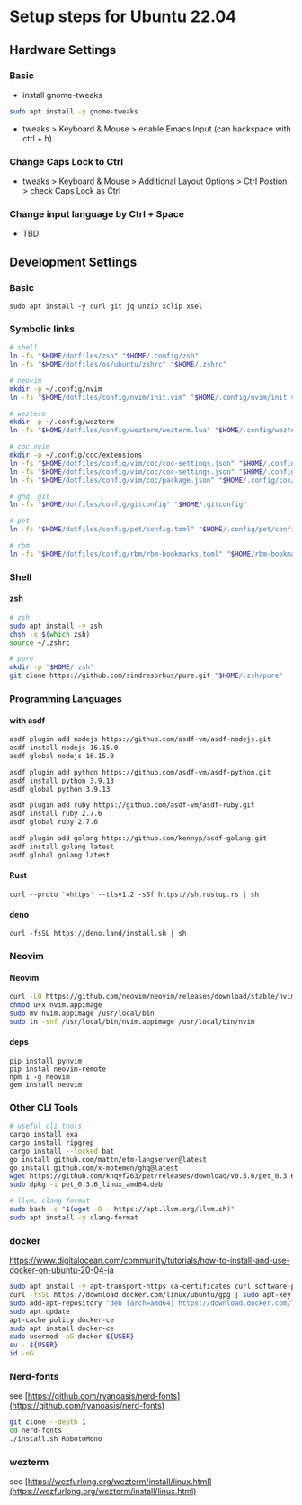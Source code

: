 # Setup steps for Ubuntu 22.04

## Hardware Settings

### Basic

- install gnome-tweaks

```zsh
sudo apt install -y gnome-tweaks
```

- tweaks > Keyboard & Mouse > enable Emacs Input (can backspace with ctrl + h)

### Change Caps Lock to Ctrl

- tweaks > Keyboard & Mouse > Additional Layout Options > Ctrl Postion > check Caps Lock as Ctrl

### Change input language by Ctrl + Space

- TBD

## Development Settings

### Basic

```
sudo apt install -y curl git jq unzip xclip xsel
```

### Symbolic links

```zsh
# shell
ln -fs "$HOME/dotfiles/zsh" "$HOME/.config/zsh"
ln -fs "$HOME/dotfiles/os/ubuntu/zshrc" "$HOME/.zshrc"

# neovim
mkdir -p ~/.config/nvim
ln -fs "$HOME/dotfiles/config/nvim/init.vim" "$HOME/.config/nvim/init.vim"

# wezterm
mkdir -p ~/.config/wezterm
ln -fs "$HOME/dotfiles/config/wezterm/wezterm.lua" "$HOME/.config/wezterm/wezterm.lua"

# coc.nvim
mkdir -p ~/.config/coc/extensions
ln -fs "$HOME/dotfiles/config/vim/coc/coc-settings.json" "$HOME/.config/nvim/coc-settings.json"
ln -fs "$HOME/dotfiles/config/vim/coc/coc-settings.json" "$HOME/.config/coc/coc-settings.json"
ln -fs "$HOME/dotfiles/config/vim/coc/package.json" "$HOME/.config/coc/extensions/package.json"

# ghq, git
ln -fs "$HOME/dotfiles/config/gitconfig" "$HOME/.gitconfig"

# pet
ln -fs "$HOME/dotfiles/config/pet/config.toml" "$HOME/.config/pet/config.toml"

# rbm
ln -fs "$HOME/dotfiles/config/rbm/rbm-bookmarks.toml" "$HOME/rbm-bookmarks.toml"
```

### Shell

#### zsh

```zsh
# zsh
sudo apt install -y zsh
chsh -s $(which zsh)
source ~/.zshrc

# pure
mkdir -p "$HOME/.zsh"
git clone https://github.com/sindresorhus/pure.git "$HOME/.zsh/pure"
```

### Programming Languages

#### with asdf

```zsh
asdf plugin add nodejs https://github.com/asdf-vm/asdf-nodejs.git
asdf install nodejs 16.15.0
asdf global nodejs 16.15.0

asdf plugin add python https://github.com/asdf-vm/asdf-python.git
asdf install python 3.9.13
asdf global python 3.9.13

asdf plugin add ruby https://github.com/asdf-vm/asdf-ruby.git
asdf install ruby 2.7.6
asdf global ruby 2.7.6

asdf plugin add golang https://github.com/kennyp/asdf-golang.git
asdf install golang latest
asdf global golang latest
```

#### Rust

```
curl --proto '=https' --tlsv1.2 -sSf https://sh.rustup.rs | sh
```

#### deno

```
curl -fsSL https://deno.land/install.sh | sh
```

### Neovim

#### Neovim

```zsh
curl -LO https://github.com/neovim/neovim/releases/download/stable/nvim.appimage
chmod u+x nvim.appimage
sudo mv nvim.appimage /usr/local/bin
sudo ln -snf /usr/local/bin/nvim.appimage /usr/local/bin/nvim
```

#### deps

```
pip install pynvim
pip instal neovim-remote
npm i -g neovim
gem install neovim
```


### Other CLI Tools

```zsh
# useful cli tools
cargo install exa
cargo install ripgrep
cargo install --locked bat
go install github.com/mattn/efm-langserver@latest
go install github.com/x-motemen/ghq@latest 
wget https://github.com/knqyf263/pet/releases/download/v0.3.6/pet_0.3.6_linux_amd64.deb
sudo dpkg -i pet_0.3.6_linux_amd64.deb

# llvm, clang-format
sudo bash -c "$(wget -O - https://apt.llvm.org/llvm.sh)"
sudo apt install -y clang-format
```

### docker

https://www.digitalocean.com/community/tutorials/how-to-install-and-use-docker-on-ubuntu-20-04-ja

```zsh
sudo apt install -y apt-transport-https ca-certificates curl software-properties-common
curl -fsSL https://download.docker.com/linux/ubuntu/gpg | sudo apt-key add -
sudo add-apt-repository "deb [arch=amd64] https://download.docker.com/linux/ubuntu focal stable"
sudo apt update
apt-cache policy docker-ce
sudo apt install docker-ce
sudo usermod -aG docker ${USER}
su - ${USER}
id -nG
```


### Nerd-fonts

see [https://github.com/ryanoasis/nerd-fonts](https://github.com/ryanoasis/nerd-fonts)

```zsh
git clone --depth 1
cd nerd-fonts
./install.sh RobotoMono
```

### wezterm

see [https://wezfurlong.org/wezterm/install/linux.html](https://wezfurlong.org/wezterm/install/linux.html)
